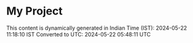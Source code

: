 # My Project

This content is dynamically generated in Indian Time (IST): 2024-05-22 11:18:10 IST
Converted to UTC: 2024-05-22 05:48:11 UTC

